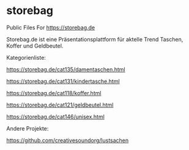 # storebag
Public Files For https://storebag.de

Storebag.de ist eine Präsentationsplattform für aktelle Trend Taschen, Koffer und Geldbeutel.

Kategorienliste:

https://storebag.de/cat135/damentaschen.html

https://storebag.de/cat131/kindertasche.html

https://storebag.de/cat118/koffer.html

https://storebag.de/cat121/geldbeutel.html

https://storebag.de/cat146/unisex.html


Andere Projekte:

https://github.com/creativesoundorg/lustsachen
